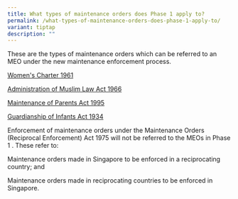 ```yaml
---
title: What types of maintenance orders does Phase 1 apply to?
permalink: /what-types-of-maintenance-orders-does-phase-1-apply-to/
variant: tiptap
description: ""
---
```

<p>These are the types of maintenance orders which can be referred to an
MEO under the new maintenance enforcement process.</p>
<p></p>
<p><a href="https://staging.d2rudvgarph4ka.amplifyapp.com/women-s-charter-1961/" rel="noopener noreferrer nofollow" target="_blank">Women's Charter 1961</a>
</p>
<p><a href="https://staging.d2rudvgarph4ka.amplifyapp.com/administration-of-muslim-law-act-1966/" rel="noopener noreferrer nofollow" target="_blank">Administration of Muslim Law Act 1966</a>
</p>
<p><a href="https://staging.d2rudvgarph4ka.amplifyapp.com/maintenance-of-parents-act-1995/" rel="noopener noreferrer nofollow" target="_blank">Maintenance of Parents Act 1995</a>
</p>
<p><a href="https://staging.d2rudvgarph4ka.amplifyapp.com/guardianship-of-infants-act-1934/" rel="noopener noreferrer nofollow" target="_blank">Guardianship of Infants Act 1934</a>
</p>
<p></p>
<p>Enforcement of maintenance orders under the Maintenance Orders (Reciprocal
Enforcement) Act 1975 will not be referred to the MEOs in Phase 1 . These
refer to:</p>
<p>Maintenance orders made in Singapore to be enforced in a reciprocating
country; and</p>
<p>Maintenance orders made in reciprocating countries to be enforced in Singapore.</p>